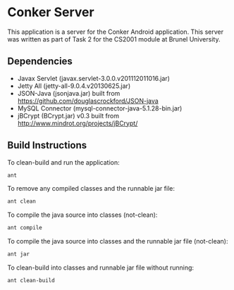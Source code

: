 Conker Server
=============

This application is a server for the Conker Android application. This server was written as part of Task 2 for the CS2001 module at Brunel University.


Dependencies
------------

* Javax Servlet (javax.servlet-3.0.0.v201112011016.jar)
* Jetty All (jetty-all-9.0.4.v20130625.jar)
* JSON-Java (jsonjava.jar) built from https://github.com/douglascrockford/JSON-java
* MySQL Connector (mysql-connector-java-5.1.28-bin.jar)
* jBCrypt (BCrypt.jar) v0.3 built from http://www.mindrot.org/projects/jBCrypt/


Build Instructions
------------------

To clean-build and run the application:

```bash
ant
```

To remove any compiled classes and the runnable jar file:

```bash
ant clean
```

To compile the java source into classes (not-clean):

```bash
ant compile
```

To compile the java source into classes and the runnable jar file (not-clean):

```bash
ant jar
```

To clean-build into classes and runnable jar file without running:

```bash
ant clean-build
```

